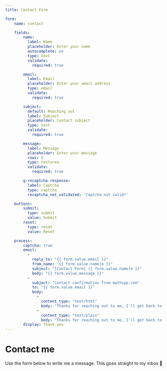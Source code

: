 ```yaml
---
title: Contact Form

form:
    name: contact

    fields:
        name:
          label: Name
          placeholder: Enter your name
          autocomplete: on
          type: text
          validate:
            required: true

        email:
          label: Email
          placeholder: Enter your email address
          type: email
          validate:
            required: true

        subject:
          default: Reaching out
          label: Subject
          placeholder: Contact subject
          type: text
          validate:
            required: true

        message:
          label: Message
          placeholder: Enter your message
          rows: 5
          type: textarea
          validate:
            required: true

        g-recaptcha-response:
          label: Captcha
          type: captcha
          recaptcha_not_validated: 'Captcha not valid!'

    buttons:
        submit:
          type: submit
          value: Submit
        reset:
          type: reset
          value: Reset

    process:
        captcha: true
        email:
          -
            reply_to: "{{ form.value.email }}"
            from_name: "{{ form.value.name|e }}"
            subject: "[Contact Form] {{ form.value.name|e }}"
            body: "{{ form.value.message }}"
          -
            subject: "Contact confirmation from mathspp.com"
            to: "{{ form.value.email }}"
            body:
              -
                content_type: "text/html"
                body: "Thanks for reaching out to me, I'll get back to you ASAP! <br />Your message:<blockquote>“{{ form.value.message }}”</blockquote><br />It is safe to delete this confirmation email. Thanks!"
              -
                content_type: "text/plain"
                body: "Thanks for reaching out to me, I'll get back to you ASAP!\n\nYour message: “{{ form.value.message }}”\nIt is safe to delete this confirmation email. Thanks!"
        display: thank-you
---
```


# Contact me

Use the form below to write me a message. This goes straight to my inbox 📩
